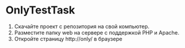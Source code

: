 # OnlyTestTask
1. Скачайте проект с репозитория на свой компьютер.
2. Разместите папку web на сервере с поддержкой PHP и Apache.
3. Откройте страницу http://only/ в браузере
